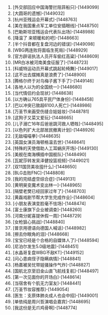 
1. [外交部回应中国海警拦阻菲船只]-[1449099]
1. [大圆哥的遗憾]-[1449032]
1. [杭州亚残运会开幕式]-[1448763]
1. [美在我国重点军工单位安插眼线]-[1448750]
1. [巴勒斯坦亚残运会代表队出场]-[1448988]
1. [降温了 来顿暖和的吧]-[1448663]
1. [半个抖音都在复盘河边的错误]-[1449098]
1. [WBG两连败将面临生死局]-[1448929]
1. [官方辟谣执法人员开车偷红高粱]-[1448609]
1. [MR白冰被河南美食征服了]-[1448723]
1. [科威特运动员开幕式跳起轮椅舞]-[1449017]
1. [这不出去摆摊真是浪费了]-[1448900]
1. [腾格尔终于对乌梅子酱下手了]-[1449146]
1. [各地人以为的全国统一]-[1448680]
1. [当代情侣约会现状]-[1448638]
1. [以方确认765具平民尸体身份]-[1448458]
1. [巴以冲突已致超6100人死亡]-[1448986]
1. [万圣节来画受伤缝合娃娃妆]-[1448781]
1. [这狗子又菜又爱玩]-[1448665]
1. [儿子溺亡16年后爸爸跳河救人牺牲]-[1448495]
1. [以色列扩大北部居民撤离计划]-[1448926]
1. [无敌喵喵拳]-[1448635]
1. [英国女演员海顿格温去世]-[1448641]
1. [特殊的天使借助人工耳蜗庆开场]-[1449130]
1. [美舰在南海横插中国舰队]-[1448490]
1. [瓦妮莎转发吴泽健投篮视频]-[1449021]
1. [双11国货美妆囤什么]-[1448650]
1. [BLG击败FNC]-[1448808]
1. [我的完结虚空综合症]-[1449131]
1. [黄明昊变魔术变出林一]-[1448965]
1. [隔壁老樊已经回家过年了]-[1448703]
1. [黄磊戏剧节帮大学生完成作业]-[1448604]
1. [小朋友表演变脸毫不怯场]-[1448474]
1. [富士康旗下企业被调查]-[1448260]
1. [河南分妮喜提休假一周]-[1448729]
1. [女枪狙心挑战]-[1448840]
1. [普京用德语向德国人喊话]-[1448982]
1. [擦去你眼角的泪]-[1448668]
1. [宝宝已经是个合格的自媒体人了]-[1448594]
1. [尼泊尔发生5.0级地震]-[1448451]
1. [水晶哥复盘WBG不敌KT]-[1449152]
1. [问心患病侄子隐瞒病情]-[1448841]
1. [杨嘉被吴忧带娃骚操作气炸]-[1448827]
1. [国航北京至旧金山直飞航线复航]-[1448497]
1. [第一次见面你的开场白]-[1448614]
1. [当宿舍有个肌无力室友]-[1448441]
1. [万圣节妆容推荐]-[1449054]
1. [医生：支原体肺炎成人也会中招]-[1449001]
1. [单依纯是周兴哲演唱会嘉宾]-[1448695]
1. [我这份是无爪鸡骨啊]-[1448774]